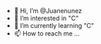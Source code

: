 - 👋 Hi, I’m @Juanenunez
- 👀 I’m interested in "C"
- 🌱 I’m currently learning "C"
- 📫 How to reach me ...
<!---
Juanenunez/Juanenunez is a ✨ special ✨ repository because its `README.md` (this file) appears on your GitHub profile.
You can click the Preview link to take a look at your changes.
--->
